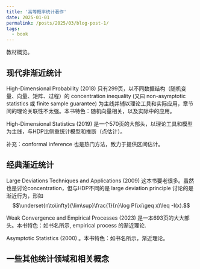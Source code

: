 ```yaml
---
title: '高等概率统计著作'
date: 2025-01-01
permalink: /posts/2025/03/blog-post-1/
tags:
  - book
---
```

教材概览。

## 现代非渐近统计

High-Dimensional Probability (2018) 只有299页，以不同数据结构（随机变量、向量、矩阵、过程）的 concentration inequality (又曰 non-asymptotic statistics 或 finite sample guarantee) 为主线并辅以理论工具和实际应用，章节间的理论关联性不太强。本书特色：随机向量相关，以及实际中的应用。

High-Dimensional Statistics (2019) 是一个570页的大部头，以理论工具和模型为主线，与HDP比侧重统计模型和推断（点估计）。

补充：conformal inference 也是热门方法，致力于提供区间估计。

## 经典渐近统计

Large Deviations Techniques and Applications (2009) 这本书要老很多。虽然也是讨论concentration，但与HDP不同的是 large deviation principle 讨论的是渐近行为，形如
$$\underset{n\to\infty}{\lim\sup}\frac{1}{n}\log P(\xi\geq x)\leq -I(x).$$

Weak Convergence and Empirical Processes (2023) 是一本693页的大大部头。本书特色：如书名所示, empirical process 的渐近理论.

Asymptotic Statistics (2000) 。本书特色：如书名所示，渐近理论。

## 一些其他统计领域和相关概念
